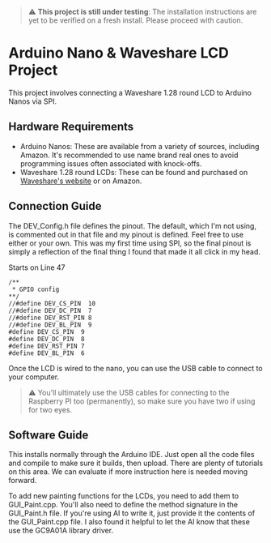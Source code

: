 > :warning: **This project is still under testing**: The installation instructions are yet to be verified on a fresh install. Please proceed with caution.

# Arduino Nano & Waveshare LCD Project

This project involves connecting a Waveshare 1.28 round LCD to Arduino Nanos via SPI.

## Hardware Requirements

- Arduino Nanos: These are available from a variety of sources, including Amazon. It's recommended to use name brand real ones to avoid programming issues often associated with knock-offs.
- Waveshare 1.28 round LCDs: These can be found and purchased on [Waveshare's website](https://www.waveshare.com/1.28inch-lcd-module.htm) or on Amazon.

## Connection Guide

The DEV_Config.h file defines the pinout.  The default, which I'm not using, is commented out in that file and my pinout is defined.  Feel free to use either or your own. This was my first time using SPI, so the final pinout is simply a reflection of the final thing I found that made it all click in my head.


Starts on Line 47
```
/**
 * GPIO config
**/
//#define DEV_CS_PIN  10
//#define DEV_DC_PIN  7
//#define DEV_RST_PIN 8
//#define DEV_BL_PIN  9
#define DEV_CS_PIN  9
#define DEV_DC_PIN  8
#define DEV_RST_PIN 7
#define DEV_BL_PIN  6
```

Once the LCD is wired to the nano, you can use the USB cable to connect to your computer.  

> :warning: You'll ultimately use the USB cables for connecting to the Raspberry PI too (permanently), so make sure you have two if using for two eyes. 

## Software Guide

This installs normally through the Arduino IDE.  Just open all the code files and compile to make sure it builds, then upload.  There are plenty of tutorials on this area.  We can evaluate if more instruction here is needed moving forward.

To add new painting functions for the LCDs, you need to add them to GUI_Paint.cpp.  You'll also need to define the method signature in the GUI_Paint.h file.  If you're using AI to write it, just provide it the contents of the GUI_Paint.cpp file.  I also found it helpful to let the AI know that these use the GC9A01A library driver. 
